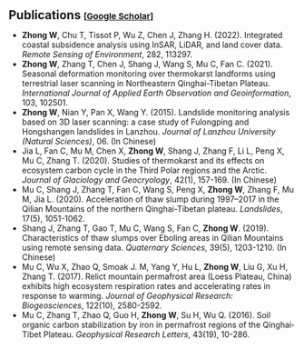 <h1 id="publications"></h1> 

<h2 style="margin: 60px 0px 10px;">Publications <temp style="font-size:15px;">[</temp><a href="https://scholar.google.com/citations?hl=en&user=Xj3uOfUAAAAJ&view_op=list_works&sortby=pubdate" target="_blank" style="font-size:15px;">Google Scholar</a><temp style="font-size:15px;">]</temp></h2>

<ul>
  <li>
  <strong>Zhong W</strong>, Chu T, Tissot P, Wu Z, Chen J, Zhang H. (2022). Integrated coastal subsidence analysis using InSAR, LiDAR, and land cover data. <em>Remote Sensing of Environment</em>, 282, 113297.
  </li>
  <li>
  <strong>Zhong W</strong>, Zhang T, Chen J, Shang J, Wang S, Mu C, Fan C. (2021). Seasonal deformation monitoring over thermokarst landforms using terrestrial laser scanning in Northeastern Qinghai-Tibetan Plateau. <em>International Journal of Applied Earth Observation and Geoinformation</em>, 103, 102501.
  </li>
  <li>
  <strong>Zhong W</strong>, Nian Y, Pan X, Wang Y. (2015). Landslide monitoring analysis based on 3D laser scanning: a case study of Fulongping and Hongshangen landslides in Lanzhou. <em>Journal of Lanzhou University (Natural Sciences)</em>, 06. (In Chinese)
  </li>
  <li>
  Jia L, Fan C, Mu M, Chen X, <strong>Zhong W</strong>, Shang J, Zhang F, Li L, Peng X, Mu C, Zhang T. (2020). Studies of thermokarst and its effects on ecosystem carbon cycle in the Third Polar regions and the Arctic. <em>Journal of Glaciology and Geocryology</em>, 42(1), 157-169. (In Chinese)
  </li>
  <li>
  Mu C, Shang J, Zhang T, Fan C, Wang S, Peng X, <strong>Zhong W</strong>, Zhang F, Mu M, Jia L. (2020). Acceleration of thaw slump during 1997–2017 in the Qilian Mountains of the northern Qinghai-Tibetan plateau. <em>Landslides</em>, 17(5), 1051-1062.
  </li>
  <li>
  Shang J, Zhang T, Gao T, Mu C, Wang S, Fan C, <strong>Zhong W</strong>. (2019). Characteristics of thaw slumps over Eboling areas in Qilian Mountains using remote sensing data. <em>Quaternary Sciences</em>, 39(5), 1203-1210. (In Chinese)
  </li>
  <li>
  Mu C, Wu X, Zhao Q, Smoak J. M, Yang Y, Hu L, <strong>Zhong W</strong>, Liu G, Xu H, Zhang T. (2017). Relict mountain permafrost area (Loess Plateau, China) exhibits high ecosystem respiration rates and accelerating rates in response to warming. <em>Journal of Geophysical Research: Biogeosciences</em>, 122(10), 2580-2592. 
  </li>
  <li>
  Mu C, Zhang T, Zhao Q, Guo H, <strong>Zhong W</strong>, Su H, Wu Q. (2016). Soil organic carbon stabilization by iron in permafrost regions of the Qinghai‐Tibet Plateau. <em>Geophysical Research Letters</em>, 43(19), 10-286.
  </li>
</ul>
